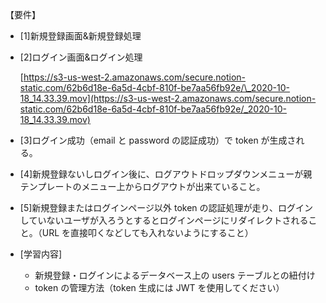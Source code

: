 【要件】

- [1]新規登録画面&新規登録処理

- [2]ログイン画面&ログイン処理

  [https://s3-us-west-2.amazonaws.com/secure.notion-static.com/62b6d18e-6a5d-4cbf-810f-be7aa56fb92e/\_2020-10-18_14.33.39.mov](https://s3-us-west-2.amazonaws.com/secure.notion-static.com/62b6d18e-6a5d-4cbf-810f-be7aa56fb92e/_2020-10-18_14.33.39.mov)

- [3]ログイン成功（email と password の認証成功）で token が生成される。

- [4]新規登録ないしログイン後に、ログアウトドロップダウンメニューが親テンプレートのメニュー上からログアウトが出来ていること。

- [5]新規登録またはログインページ以外 token の認証処理が走り、ログインしていないユーザが入ろうとするとログインページにリダイレクトされること。（URL を直接叩くなどしても入れないようにすること）

- [学習内容]
  - 新規登録・ログインによるデータベース上の users テーブルとの紐付け
  - token の管理方法（token 生成には JWT を使用してください）
